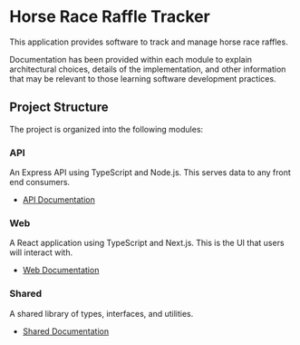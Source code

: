 # Horse Race Raffle Tracker

This application provides software to track and manage horse race raffles.

Documentation has been provided within each module to explain architectural choices, details of the implementation, and other information that may be relevant to those learning software development practices.

## Project Structure

The project is organized into the following modules:

### API

An Express API using TypeScript and Node.js. This serves data to any front end consumers.

- [API Documentation](api/README.md)

### Web

A React application using TypeScript and Next.js. This is the UI that users will interact with.

- [Web Documentation](web/README.md)

### Shared

A shared library of types, interfaces, and utilities.

- [Shared Documentation](shared/README.md)

